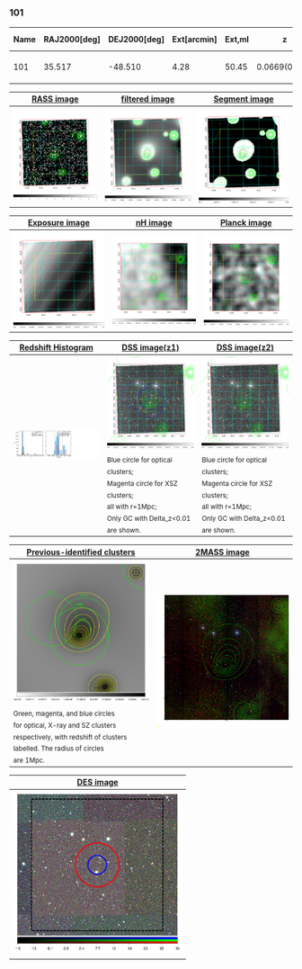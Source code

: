 <div STYLE="page-break-after: always;"></div>

### 101

|Name|RAJ2000[deg]|DEJ2000[deg] |Ext[arcmin]| Ext,ml | z | z_src| C|GC(XSZ,Delta_z<0.01)| GC(OPT,Delta_z<0.01)|GC| R_sig[arcmin] | R500[arcmin] | R500[Mpc]| CRsig[c/s] | CR500[c/s] |L500[1E44 erg/s]|F500[1E-12 erg/s/cm^2]| M500[1E14 Msun]|Tx[keV]|Cnt_sig|Beta|Rc[arcmin]|Comment|Alias|
|---|---|---|---|---|---|------|---|--------|---------|----------|---|---|---|---|---|---|---|---|---|---|---|---|---|---|
|101| 35.517| -48.510| 4.28| 50.45| 0.0669(0.005)| z1, z_opt| S| -| A, N| A, N, W| 15.625| 9.485| 0.730| 0.175(0.033)| 0.164(0.031)| 0.337(0.060)| 3.104(0.551)| 1.18(0.11)| 2.42(0.14)| 90.1| 0.830(-0.155+0.119)| 8.764(-1.738+1.389)| -| t216|

|[RASS image](../image/101/101_img.pdf)|[filtered image](../image/101/101_fil.pdf)|[Segment image](../image/101/101_seg.pdf)|
|-------------------|--------------------|-------------------|
| <img src="../image/101/101_img.png" width="300">  | <img src="../image/101/101_fil.png" width="300">   | <img src="../image/101/101_seg.png" width="300">  |

|[Exposure image](../image/101/101_mex.pdf)| [nH image](../image/101/101_nh.pdf)| [Planck image](../image/101/101_p.pdf)|
|-------------------|--------------------|-------------------|
|<img src="../image/101/101_mex.png" width="300">   | <img src="../image/101/101_nh.png" width="300">    | <img src="../image/101/101_p.png" width="300"> |

|[Redshift Histogram](../image/101/101_zg.pdf) | [DSS image(z1)](../image/101/101_dss_z1.pdf)      |  [DSS image(z2)](../image/101/101_dss_z2.pdf)    |
|-------------------|--------------------|-------------------|
|<img src="../image/101/101_zg.png" width="300"> |<img src="../image/101/101_dss_z1.png" width="300"> <sub><br>Blue circle for optical clusters; <br>Magenta circle for XSZ clusters; <br>all with r=1Mpc; <br>Only GC with Delta_z<0.01 are shown. </sub>| <img src="../image/101/101_dss_z2.png" width="300"><sub><br>Blue circle for optical clusters; <br>Magenta circle for XSZ clusters; <br>all with r=1Mpc; <br>Only GC with Delta_z<0.01 are shown. </sub> |

|[Previous-identified clusters](../image/101/101_gc.pdf) | [2MASS image](../image/101/101_2mass.pdf)      |
|-------------------|-------------------|
|<img src=../image/101/101_gc.png width="300"> <br><sub>Green, magenta, and blue circles <br>for optical, X-ray and SZ clusters <br>respectively, with redshift of clusters <br>labelled. The radius of circles <br>are 1Mpc.</sub>|<img src="../image/101/101_2mass.png" width="300">  |

|[DES image](../image/101/101_des.pdf)   |
|-------------------|
| <img src="../image/101/101_des.png" width="300">  |
